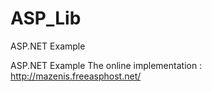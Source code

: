 # ASP_Lib
ASP.NET Example 

ASP.NET Example The online implementation : http://mazenis.freeasphost.net/
